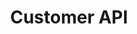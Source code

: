 ---
title: "Customer API"
desc: "Embed a mobile chat window in an Android application."
color: "#4484e7"
version: "0.2"
menu: 
    customer_api_reference:
        identifier: "0.2"
        
---